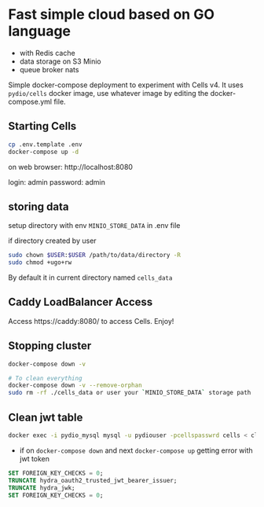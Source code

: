 # Fast simple cloud based on GO language

- with Redis cache
- data storage on S3 Minio
- queue broker nats

Simple docker-compose deployment to experiment with Cells v4.
It uses `pydio/cells` docker image, use whatever image by editing the docker-compose.yml file.

## Starting Cells

```bash
cp .env.template .env
docker-compose up -d
```

on web browser: http://localhost:8080

login: admin
password: admin

## storing data

setup directory with env `MINIO_STORE_DATA` in .env file

if directory created by user
```bash
sudo chown $USER:$USER /path/to/data/directory -R
sudo chmod +ugo+rw
```

By default it in current directory named `cells_data`
 

## Caddy LoadBalancer Access

Access https://caddy:8080/ to access Cells. Enjoy!

## Stopping cluster

```bash
docker-compose down -v
```

```sh
# To clean everything
docker-compose down -v --remove-orphan
sudo rm -rf ./cells_data or user your `MINIO_STORE_DATA` storage path
```

## Clean jwt table

```bash
docker exec -i pydio_mysql mysql -u pydiouser -pcellspasswrd cells < clean-jwt.sql
```

- if on `docker-compose down` and next `docker-compose up` getting error with jwt token
```sql
SET FOREIGN_KEY_CHECKS = 0;
TRUNCATE hydra_oauth2_trusted_jwt_bearer_issuer;
TRUNCATE hydra_jwk;
SET FOREIGN_KEY_CHECKS = 0;

```

